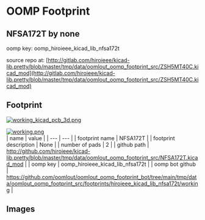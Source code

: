 # OOMP Footprint  
## NFSA172T  by none  
  
oomp key: oomp_hiroieee_kicad_lib_nfsa172t  
  
source repo at: [http://gitlab.com/hiroieee/kicad-lib.pretty/blob/master/tmp/data/oomlout_oomp_footprint_src/ZSH5MT40C.kicad_mod](http://gitlab.com/hiroieee/kicad-lib.pretty/blob/master/tmp/data/oomlout_oomp_footprint_src/ZSH5MT40C.kicad_mod)  
## Footprint  
  
[![working_kicad_pcb_3d.png](working_kicad_pcb_3d_600.png)](working_kicad_pcb_3d.png)  
  
[![working.png](working_600.png)](working.png)  
| name | value | 
| --- | --- | 
| footprint name | NFSA172T | 
| footprint description | None | 
| number of pads | 2 | 
| github path | http://github.com/hiroieee/kicad-lib.pretty/blob/master/tmp/data/oomlout_oomp_footprint_src/NFSA172T.kicad_mod | 
| oomp key | oomp_hiroieee_kicad_lib_nfsa172t | 
| oomp bot github | https://github.com/oomlout/oomlout_oomp_footprint_bot/tree/main/tmp/data/oomlout_oomp_footprint_src/footprints/hiroieee_kicad_lib_nfsa172t/working | 
## Images  
